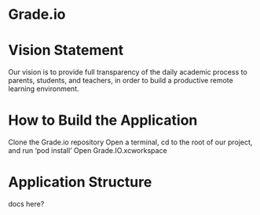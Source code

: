 # Grade.io
#
#
# Vision Statement
Our vision is to provide full transparency of the daily academic process to parents, students, and teachers, in order to build a productive remote learning environment.
# How to Build the Application
Clone the Grade.io repository 
Open a terminal, cd to the root of our project, and run ‘pod install’
Open Grade.IO.xcworkspace
# Application Structure
docs here?
